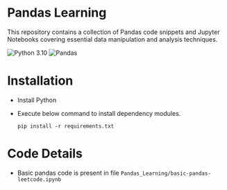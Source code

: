 # Pandas Learning
This repository contains a collection of Pandas code snippets and Jupyter Notebooks covering essential data manipulation and analysis techniques.

![Python 3.10](https://img.shields.io/badge/Python-3.10-brightgreen.svg) 
![Pandas](https://img.shields.io/badge/Pandas-2.1.1-orange.svg)

# Installation
- Install Python
- Execute below command to install dependency modules.

    `pip install -r requirements.txt`

# Code Details
- Basic pandas code is present in file `Pandas_Learning/basic-pandas-leetcode.ipynb`
